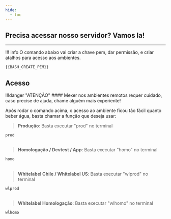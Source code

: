 ```yaml
---
hide:
  - toc
---
```


## Precisa acessar nosso servidor? Vamos la!
---
!!! info
    O comando abaixo vai criar a chave pem, dar permissão, e criar atalhos para acesso aos ambientes.

```bash
{{BASH_CREATE_PEM}}
```

## Acesso
!!!danger "ATENÇÃO"
    #### Mexer nos ambientes remotos requer cuidado, caso precise de ajuda, chame alguém mais experiente!

Após rodar o comando acima, o acesso ao ambiente ficou tão fácil quanto beber água, basta chamar a função que deseja usar:

> **Produção**: Basta executar "prod" no terminal
```bash
prod
```

##
> **Homologação / Devtest / App**: Basta executar "homo" no terminal
```bash
homo
```

##
> **Whitelabel  Chile / Whitelabel US**: Basta executar "wlprod" no terminal
```bash
wlprod
```

##
> **Whitelabel  Homologação**: Basta executar "wlhomo" no terminal
```bash
wlhomo
```